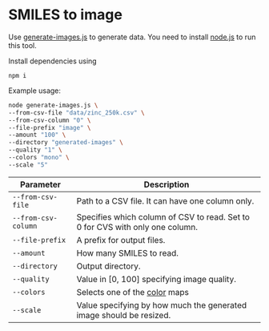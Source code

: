 # SMILES to image
Use [generate-images.js](generate-images.js) to generate data. 
You need to install [node.js](https://nodejs.org/en) to run this tool.

Install dependencies using
```console
npm i
```

Example usage:
```bash
node generate-images.js \  
--from-csv-file "data/zinc_250k.csv" \ 
--from-csv-column "0" \
--file-prefix "image" \
--amount "100" \
--directory "generated-images" \
--quality "1" \
--colors "mono" \
--scale "5"
```


Parameter | Description
--- | --- 
`--from-csv-file` | Path to a CSV file. It can have one column only.
`--from-csv-column` | Specifies which column of CSV to read. Set to 0 for CVS with only one column.
`--file-prefix` | A prefix for output files.
`--amount` | How many SMILES to read.
`--directory` | Output directory.
`--quality` | Value in [0, 100] specifying image quality.
`--colors` | Selects one of the [color](src/generator/colors.js) maps 
`--scale` | Value specifying by how much the generated image should be resized.

